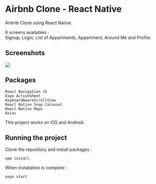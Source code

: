 # Airbnb Clone - React Native

Airbnb Clone using React Native.

6 screens availables :  
Signup, Login, List of Appartments, Appartment, Around Me and Profile.


## Screenshots

![](https://raw.githubusercontent.com/se4astien/airbnb-react-native/master/screenshots/aribnb-mobile.gif)

## Packages

``` react-native
React Navigation v5
Expo ActionSheet
KeyboardAwareScrollView
React Native Snap Carousel
React Native Maps
Axios
```

This project works on iOS and Android.

## Running the project

Clone the repository and install packages : 

```
npm install
```

When installation is complete :
```
expo start
```
